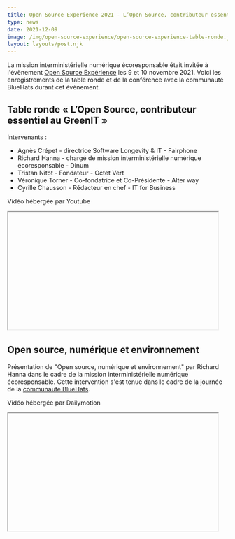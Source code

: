 ```yaml
---
title: Open Source Experience 2021 - L’Open Source, contributeur essentiel à un numérique plus responsable
type: news
date: 2021-12-09
image: /img/open-source-experience/open-source-experience-table-ronde.jpg
layout: layouts/post.njk
---
```


La mission interministérielle numérique écoresponsable était invitée à l'évènement [Open Source Expérience](https://www.opensource-experience.com/) les 9 et 10 novembre 2021. Voici les enregistrements de la table ronde et de la conférence avec la communauté BlueHats durant cet évènement.

## Table ronde « L’Open Source, contributeur essentiel au GreenIT »

Intervenants :

* Agnès Crépet - directrice Software Longevity & IT - Fairphone
* Richard Hanna - chargé de mission interministérielle numérique écoresponsable - Dinum
* Tristan Nitot - Fondateur - Octet Vert
* Véronique Torner - Co-fondatrice et Co-Présidente - Alter way
* Cyrille Chausson - Rédacteur en chef - IT for Business

Vidéo hébergée par Youtube

<iframe
  width="480"
  height="269"
  src="https://www.youtube-nocookie.com/embed/x5P3uM43MnY"
  srcdoc="<style>*{padding:0;margin:0;overflow:hidden}html,body{height:100%}img,span{position:absolute;width:100%;top:0;bottom:0;margin:auto}span{height:1.5em;text-align:center;font:48px/1.5 sans-serif;color:white;text-shadow:0 0 0.5em black}</style><a href=https://www.youtube-nocookie.com/embed/x5P3uM43MnY?autoplay=1><img src=/img/open-source-experience/open-source-experience-table-ronde.jpg alt='Voir la table ronde « L’Open Source, contributeur essentiel au GreenIT »'><span aria-hidden='true'>▶</span></a>"
  frameborder="0"
  allowfullscreen
  allow="autoplay"
  title="Voir la table ronde « L’Open Source, contributeur essentiel au GreenIT »"
></iframe>

## Open source, numérique et environnement

Présentation de "Open source, numérique et environnement" par Richard Hanna dans le cadre de la mission interministérielle numérique écoresponsable. Cette intervention s'est tenue dans le cadre de la journée de la [communauté BlueHats](https://communs.numerique.gouv.fr/bluehats/).


Vidéo hébergée par Dailymotion

<iframe
  width="480"
  height="269"
  src="https://www.dailymotion.com/embed/video/x85y2zz"
  srcdoc="<style>*{padding:0;margin:0;overflow:hidden}html,body{height:100%}img,span{position:absolute;width:100%;top:0;bottom:0;margin:auto}span{height:1.5em;text-align:center;font:48px/1.5 sans-serif;color:white;text-shadow:0 0 0.5em black}</style><a href=https://www.dailymotion.com/embed/video/x85y2zz?autoplay=1><img src=/img/open-source-experience/open-source-ecoconception.png alt='Voir la conférence Open source, numérique et environnement'><span aria-hidden='true'>▶</span></a>"
  frameborder="0"
  allowfullscreen
  allow="autoplay"
  title="Voir la conférence Open source, numérique et environnement"
></iframe>

